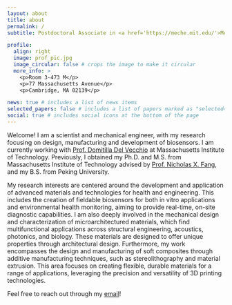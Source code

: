 ```yaml
---
layout: about
title: about
permalink: /
subtitle: Postdoctoral Associate in <a href='https://meche.mit.edu/'>Mechanical Engineering </a> at <a href='https://www.mit.edu/'>MIT</a>.

profile:
  align: right
  image: prof_pic.jpg
  image_circular: false # crops the image to make it circular
  more_info: >
    <p>Room 3-473 M</p>
    <p>77 Massachusetts Avenue</p>
    <p>Cambridge, MA 02139</p>

news: true # includes a list of news items
selected_papers: false # includes a list of papers marked as "selected={true}"
social: true # includes social icons at the bottom of the page
---
```


Welcome! I am a scientist and mechanical engineer, with my research focusing on design, manufacturing and development of biosensors. I am currently working with [Prof. Domitilla Del Vecchio](https://scripts.mit.edu/~ddv/index.php) at Massachusetts Institute of Technology. Previously, I obtained my Ph.D. and M.S. from Massachusetts Institute of Technology advised by [Prof. Nicholas X. Fang](https://web.mit.edu/nanophotonics/), and my B.S. from Peking University.

My research interests are centered around the development and application of advanced materials and technologies for health and engineering. This includes the creation of fieldable biosensors for both in vitro applications and environmental health monitoring, aiming to provide real-time, on-site diagnostic capabilities. I am also deeply involved in the mechanical design and characterization of microarchitectured materials, which find multifunctional applications across structural engineering, acoustics, photonics, and biology. These materials are designed to offer unique properties through architectural design. Furthermore, my work encompasses the design and manufacturing of soft composites through additive manufacturing techniques, such as stereolithography and material extrusion. This area focuses on creating flexible, durable materials for a range of applications, leveraging the precision and versatility of 3D printing technologies.

Feel free to reach out through my [email](mailto:hfdu@mit.edu)!